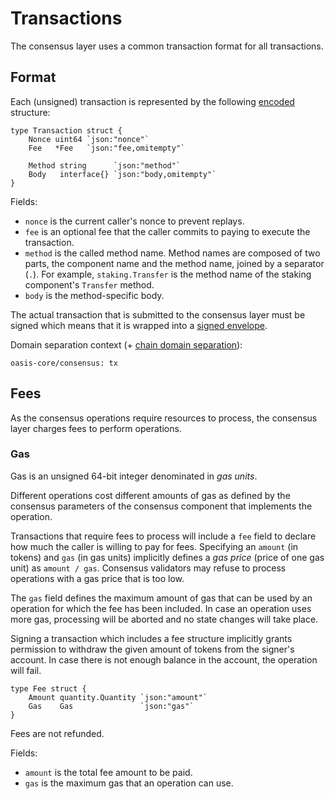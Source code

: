 # Transactions

The consensus layer uses a common transaction format for all transactions.

## Format

Each (unsigned) transaction is represented by the following [encoded] structure:

```golang
type Transaction struct {
    Nonce uint64 `json:"nonce"`
    Fee   *Fee   `json:"fee,omitempty"`

    Method string      `json:"method"`
    Body   interface{} `json:"body,omitempty"`
}
```

Fields:

* `nonce` is the current caller's nonce to prevent replays.
* `fee` is an optional fee that the caller commits to paying to execute the
  transaction.
* `method` is the called method name. Method names are composed of two parts,
  the component name and the method name, joined by a separator (`.`).
  For example, `staking.Transfer` is the method name of the staking component's
  `Transfer` method.
* `body` is the method-specific body.

The actual transaction that is submitted to the consensus layer must be signed
which means that it is wrapped into a [signed envelope].

Domain separation context (+ [chain domain separation]):

```
oasis-core/consensus: tx
```

[encoded]: ../encoding.md
[signed envelope]: ../crypto.md#signed-envelope
[chain domain separation]: ../crypto.md#chain-domain-separation

## Fees

As the consensus operations require resources to process, the consensus layer
charges fees to perform operations.

### Gas

Gas is an unsigned 64-bit integer denominated in _gas units_.

Different operations cost different amounts of gas as defined by the consensus
parameters of the consensus component that implements the operation.

Transactions that require fees to process will include a `fee` field to declare
how much the caller is willing to pay for fees.
Specifying an `amount` (in tokens) and `gas` (in gas units) implicitly defines a
_gas price_ (price of one gas unit) as `amount / gas`.
Consensus validators may refuse to process operations with a gas price that is
too low.

The `gas` field defines the maximum amount of gas that can be used by an
operation for which the fee has been included. In case an operation uses more
gas, processing will be aborted and no state changes will take place.

Signing a transaction which includes a fee structure implicitly grants
permission to withdraw the given amount of tokens from the signer's account.
In case there is not enough balance in the account, the operation will fail.

```golang
type Fee struct {
    Amount quantity.Quantity `json:"amount"`
    Gas    Gas               `json:"gas"`
}
```

Fees are not refunded.

Fields:

* `amount` is the total fee amount to be paid.
* `gas` is the maximum gas that an operation can use.
